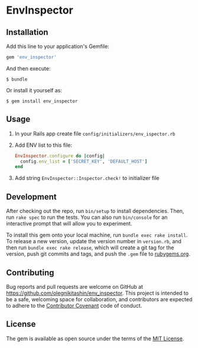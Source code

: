 # EnvInspector

## Installation

Add this line to your application's Gemfile:

```ruby
gem 'env_inspector'
```

And then execute:

    $ bundle

Or install it yourself as:

    $ gem install env_inspector

## Usage

1. In your Rails app create file `config/initializers/env_ispector.rb`

2. Add ENV list to this file:
    ```ruby
    EnvInspector.configure do |config|
      config.env_list = ['SECRET_KEY', 'DEFAULT_HOST']
    end
    ```
3. Add string `EnvInspector::Inspector.check!` to initializer file

## Development

After checking out the repo, run `bin/setup` to install dependencies. Then, run `rake spec` to run the tests. You can also run `bin/console` for an interactive prompt that will allow you to experiment.

To install this gem onto your local machine, run `bundle exec rake install`. To release a new version, update the version number in `version.rb`, and then run `bundle exec rake release`, which will create a git tag for the version, push git commits and tags, and push the `.gem` file to [rubygems.org](https://rubygems.org).

## Contributing

Bug reports and pull requests are welcome on GitHub at https://github.com/olegnikitashin/env_inspector. This project is intended to be a safe, welcoming space for collaboration, and contributors are expected to adhere to the [Contributor Covenant](http://contributor-covenant.org) code of conduct.

## License

The gem is available as open source under the terms of the [MIT License](http://opensource.org/licenses/MIT).
